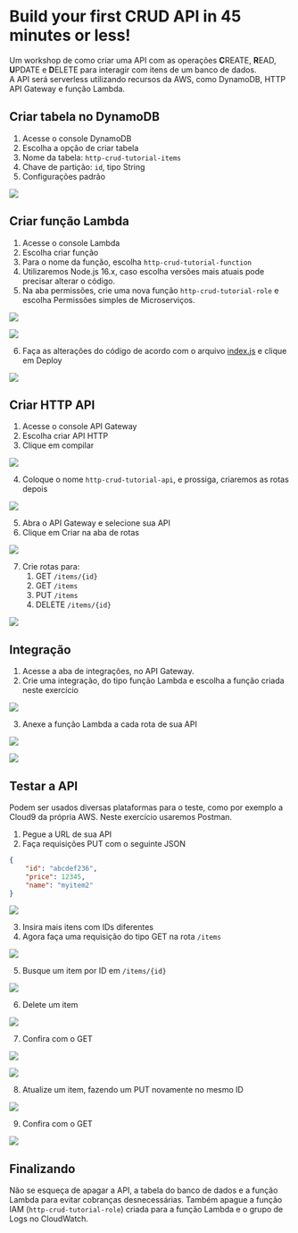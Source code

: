 # Build your first CRUD API in 45 minutes or less!

Um workshop de como criar uma API com as operações **C**REATE, **R**EAD, **U**PDATE e **D**ELETE para interagir com itens de um banco de dados. <br>
A API será serverless utilizando recursos da AWS, como DynamoDB, HTTP API Gateway e função Lambda.

## Criar tabela no DynamoDB

1. Acesse o console DynamoDB
2. Escolha a opção de criar tabela
3. Nome da tabela: ```http-crud-tutorial-items```
4. Chave de partição: ```id```, tipo String
5. Configurações padrão

![](images/dynamoDB%20criar%20tabela.png)

## Criar função Lambda

1. Acesse o console Lambda
2. Escolha criar função
3. Para o nome da função, escolha ```http-crud-tutorial-function```
4. Utilizaremos Node.js 16.x, caso escolha versões mais atuais pode precisar alterar o código.
5. Na aba permissões, crie uma nova função ```http-crud-tutorial-role``` e escolha Permissões simples de Microserviços.

![](images/lambda%20criar%20func.png)

![](images/lambda%20criar%20func%202.png)

6. Faça as alterações do código de acordo com o arquivo [index.js](index.js) e clique em Deploy

![](images/lambda%20codigo.png)

## Criar HTTP API

1. Acesse o console API Gateway
2. Escolha criar API HTTP
3. Clique em compilar

![](images/criar%20api.png)

4. Coloque o nome ```http-crud-tutorial-api```, e prossiga, criaremos as rotas depois

![](images/criar%20api%202.png)

5. Abra o API Gateway e selecione sua API
6. Clique em Criar na aba de rotas

![](images/api%20criar%20rotas.png)

7. Crie rotas para:
   1. GET ```/items/{id}```
   2. GET ```/items```
   3. PUT ```/items```
   4. DELETE ```/items/{id}```

![](images/api%20criar%20rotas%202.png)

## Integração

1. Acesse a aba de integrações, no API Gateway.
2. Crie uma integração, do tipo função Lambda e escolha a função criada neste exercício

![](images/integracao.png)

3. Anexe a função Lambda a cada rota de sua API

![](images/anexar%20integracao.png)

![](images/anexar%20integracao%202.png)

## Testar a API

Podem ser usados diversas plataformas para o teste, como por exemplo a Cloud9 da própria AWS.
Neste exercício usaremos Postman.

1. Pegue a URL de sua API
2. Faça requisições PUT com o seguinte JSON

```JSON
{
    "id": "abcdef236",
    "price": 12345,
    "name": "myitem2"
}
```

![](images/postman%20PUT.png)

3. Insira mais itens com IDs diferentes
4. Agora faça uma requisição do tipo GET na rota ```/items```

![](images/postman%20GET%20items.png)

5. Busque um item por ID em ```/items/{id}```

![](images/postman%20GET%20item%20id.png)

6. Delete um item

![](images/postman%20DELETE.png)

7. Confira com o GET

![](images/postman%20dps%20do%20DELETE.png)

![](images/postman%20dps%20do%20DELETE%202.png)

8. Atualize um item, fazendo um PUT novamente no mesmo ID

![](images/postman%20PUT%202.png)

9. Confira com o GET

![](images/postman%20GET%20dps%20do%20PUT%202.png)

## Finalizando

Não se esqueça de apagar a API, a tabela do banco de dados e a função Lambda para evitar cobranças desnecessárias.
Também apague a função IAM (```http-crud-tutorial-role```) criada para a função Lambda e o grupo de Logs no CloudWatch.